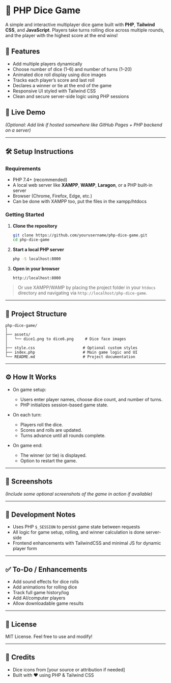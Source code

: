 # 🎲 PHP Dice Game

A simple and interactive multiplayer dice game built with **PHP**, **Tailwind CSS**, and **JavaScript**. Players take turns rolling dice across multiple rounds, and the player with the highest score at the end wins!

## 🌟 Features

- Add multiple players dynamically
- Choose number of dice (1–6) and number of turns (1–20)
- Animated dice roll display using dice images
- Tracks each player’s score and last roll
- Declares a winner or tie at the end of the game
- Responsive UI styled with Tailwind CSS
- Clean and secure server-side logic using PHP sessions

## 🚀 Live Demo

*(Optional: Add link if hosted somewhere like GitHub Pages + PHP backend on a server)*

---

## 🛠️ Setup Instructions

### Requirements

- PHP 7.4+ (recommended)
- A local web server like **XAMPP**, **WAMP**, **Laragon**, or a PHP built-in server
- Browser (Chrome, Firefox, Edge, etc.)
- Can be done with XAMPP too, put the files in the xampp/htdocs

### Getting Started

1. **Clone the repository**
   ```bash
   git clone https://github.com/yourusername/php-dice-game.git
   cd php-dice-game
   ```

2. **Start a local PHP server**
   ```bash
   php -S localhost:8000
   ```

3. **Open in your browser**
   ```
   http://localhost:8000
   ```

> Or use XAMPP/WAMP by placing the project folder in your `htdocs` directory and navigating via `http://localhost/php-dice-game`.

---

## 🧩 Project Structure

```
php-dice-game/
│
├── assets/
│   └── dice1.png to dice6.png     # Dice face images
│
├── style.css                     # Optional custom styles
├── index.php                     # Main game logic and UI
└── README.md                     # Project documentation
```

---

## ⚙️ How It Works

- On game setup:
  - Users enter player names, choose dice count, and number of turns.
  - PHP initializes session-based game state.

- On each turn:
  - Players roll the dice.
  - Scores and rolls are updated.
  - Turns advance until all rounds complete.

- On game end:
  - The winner (or tie) is displayed.
  - Option to restart the game.

---

## 📸 Screenshots

*(Include some optional screenshots of the game in action if available)*

---

## 🧪 Development Notes

- Uses PHP `$_SESSION` to persist game state between requests
- All logic for game setup, rolling, and winner calculation is done server-side
- Frontend enhancements with TailwindCSS and minimal JS for dynamic player form

---

## ✅ To-Do / Enhancements

- Add sound effects for dice rolls
- Add animations for rolling dice
- Track full game history/log
- Add AI/computer players
- Allow downloadable game results

---

## 📄 License

MIT License. Feel free to use and modify!

---

## 🙌 Credits

- Dice icons from [your source or attribution if needed]
- Built with ❤️ using PHP & Tailwind CSS
